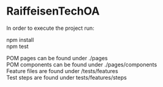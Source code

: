 # RaiffeisenTechOA

In order to execute the project run:  

npm install  
npm test  


POM pages can be found under ./pages  
POM components can be found under ./pages/components  
Feature files are found under /tests/features  
Test steps are found under tests/features/steps  
